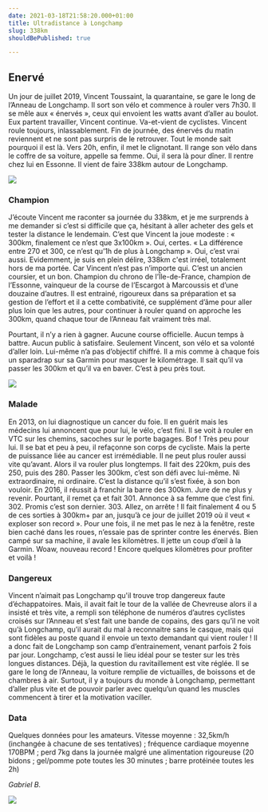 ```yaml
---
date: 2021-03-18T21:58:20.000+01:00
title: Ultradistance à Longchamp
slug: 338km
shouldBePublished: true

---
```

## **Enervé**

Un jour de juillet 2019, Vincent Toussaint, la quarantaine, se gare le long de l’Anneau de Longchamp. Il sort son vélo et commence à rouler vers 7h30. Il se mêle aux « énervés », ceux qui envoient les watts avant d’aller au boulot. Eux partent travailler, Vincent continue. Va-et-vient de cyclistes. Vincent roule toujours, inlassablement. Fin de journée, des énervés du matin reviennent et ne sont pas surpris de le retrouver. Tout le monde sait pourquoi il est là. Vers 20h, enfin, il met le clignotant. Il range son vélo dans le coffre de sa voiture, appelle sa femme. Oui, il sera là pour dîner. Il rentre chez lui en Essonne. Il vient de faire 338km autour de Longchamp.

![](/media/vt-compteur.jpg)

### **Champion**

J’écoute Vincent me raconter sa journée du 338km, et je me surprends à me demander si c’est si difficile que ça, hésitant à aller acheter des gels et tester la distance le lendemain. C’est que Vincent la joue modeste : « 300km, finalement ce n’est que 3x100km ». Oui, certes. « La différence entre 270 et 300, ce n’est qu’1h de plus à Longchamp ». Oui, c’est vrai aussi. Evidemment, je suis en plein délire, 338km c'est irréel, totalement hors de ma portée. Car Vincent n’est pas n’importe qui. C’est un ancien coursier, et un bon. Champion du chrono de l’Île-de-France, champion de l’Essonne, vainqueur de la course de l’Escargot à Marcoussis et d’une douzaine d’autres. Il est entrainé, rigoureux dans sa préparation et sa gestion de l’effort et il a cette combativité, ce supplément d’âme pour aller plus loin que les autres, pour continuer à rouler quand on approche les 300km, quand chaque tour de l’Anneau fait vraiment très mal.

Pourtant, il n’y a rien à gagner. Aucune course officielle. Aucun temps à battre. Aucun public à satisfaire. Seulement Vincent, son vélo et sa volonté d’aller loin. Lui-même n’a pas d’objectif chiffré. Il a mis comme à chaque fois un sparadrap sur sa Garmin pour masquer le kilométrage. Il sait qu’il va passer les 300km et qu’il va en baver. C’est à peu près tout.

![](/media/vt.jpg)

### **Malade**

En 2013, on lui diagnostique un cancer du foie. Il en guérit mais les médecins lui annoncent que pour lui, le vélo, c’est fini. Il se voit à rouler en VTC sur les chemins, sacoches sur le porte bagages. Bof ! Très peu pour lui. Il se bat et peu à peu, il refaçonne son corps de cycliste. Mais la perte de puissance liée au cancer est irrémédiable. Il ne peut plus rouler aussi vite qu’avant. Alors il va rouler plus longtemps. Il fait des 220km, puis des 250, puis des 280. Passer les 300km, c’est son défi avec lui-même. Ni extraordinaire, ni ordinaire. C’est la distance qu’il s’est fixée, à son bon vouloir. En 2016, il réussit à franchir la barre des 300km. Jure de ne plus y revenir. Pourtant, il remet ça et fait 301. Annonce à sa femme que c’est fini. 302. Promis c’est son dernier. 303. Allez, on arrête ! Il fait finalement 4 ou 5 de ces sorties à 300km+ par an, jusqu’à ce jour de juillet 2019 où il veut « exploser son record ». Pour une fois, il ne met pas le nez à la fenêtre, reste bien caché dans les roues, n’essaie pas de sprinter contre les énervés. Bien campé sur sa machine, il avale les kilomètres. Il jette un coup d’œil à la Garmin. Woaw, nouveau record ! Encore quelques kilomètres pour profiter et voilà !

### **Dangereux**

Vincent n’aimait pas Longchamp qu'il trouve trop dangereux faute d’échappatoires. Mais, il avait fait le tour de la vallée de Chevreuse alors il a insisté et très vite, a rempli son téléphone de numéros d’autres cyclistes croisés sur l’Anneau et s’est fait une bande de copains, des gars qu’il ne voit qu’à Longchamp, qu’il aurait du mal à reconnaitre sans le casque, mais qui sont fidèles au poste quand il envoie un texto demandant qui vient rouler ! Il a donc fait de Longchamp son camp d’entrainement, venant parfois 2 fois par jour. Longchamp, c’est aussi le lieu idéal pour se tester sur les très longues distances. Déjà, la question du ravitaillement est vite réglée. Il se gare le long de l’Anneau, la voiture remplie de victuailles, de boissons et de chambres à air. Surtout, il y a toujours du monde à Longchamp, permettant d’aller plus vite et de pouvoir parler avec quelqu’un quand les muscles commencent à tirer et la motivation vaciller.

### **Data**

Quelques données pour les amateurs. Vitesse moyenne : 32,5km/h (inchangée à chacune de ses tentatives) ; fréquence cardiaque moyenne 170BPM ; perd 7kg dans la journée malgré une alimentation rigoureuse (20 bidons ; gel/pomme pote toutes les 30 minutes ; barre protéinée toutes les 2h)

_Gabriel B._

![](/media/vt-food.jpg)